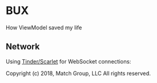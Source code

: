 # BUX
How ViewModel saved my life

## Network
Using [Tinder/Scarlet](https://github.com/Tinder/Scarlet) for WebSocket connections:

Copyright (c) 2018, Match Group, LLC
All rights reserved.
